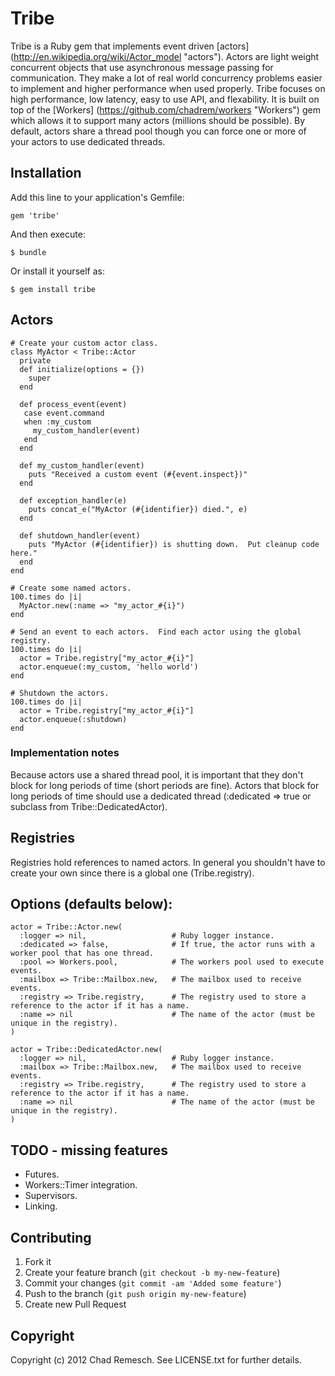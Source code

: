 # Tribe

Tribe is a Ruby gem that implements event driven [actors] (http://en.wikipedia.org/wiki/Actor_model "actors").
Actors are light weight concurrent objects that use asynchronous message passing for communication.
They make a lot of real world concurrency problems easier to implement and higher performance when used properly.
Tribe focuses on high performance, low latency, easy to use API, and flexability.
It is built on top of the [Workers] (https://github.com/chadrem/workers "Workers") gem which allows it to support many actors (millions should be possible).
By default, actors share a thread pool though you can force one or more of your actors to use dedicated threads.

## Installation

Add this line to your application's Gemfile:

    gem 'tribe'

And then execute:

    $ bundle

Or install it yourself as:

    $ gem install tribe

## Actors

    # Create your custom actor class.
    class MyActor < Tribe::Actor
      private
      def initialize(options = {})
        super
      end
      
      def process_event(event)
       case event.command
       when :my_custom
         my_custom_handler(event)
       end
      end
      
      def my_custom_handler(event)
        puts "Received a custom event (#{event.inspect})"
      end
      
      def exception_handler(e)
        puts concat_e("MyActor (#{identifier}) died.", e)
      end
      
      def shutdown_handler(event)
        puts "MyActor (#{identifier}) is shutting down.  Put cleanup code here."
      end
    end
    
    # Create some named actors.
    100.times do |i|
      MyActor.new(:name => "my_actor_#{i}")
    end
    
    # Send an event to each actors.  Find each actor using the global registry.
    100.times do |i|
      actor = Tribe.registry["my_actor_#{i}"]
      actor.enqueue(:my_custom, 'hello world')
    end
    
    # Shutdown the actors.
    100.times do |i|
      actor = Tribe.registry["my_actor_#{i}"]
      actor.enqueue(:shutdown)
    end

### Implementation notes
Because actors use a shared thread pool, it is important that they don't block for long periods of time (short periods are fine).
Actors that block for long periods of time should use a dedicated thread (:dedicated => true or subclass from Tribe::DedicatedActor).

## Registries

Registries hold references to named actors.
In general you shouldn't have to create your own since there is a global one (Tribe.registry).

## Options (defaults below):

    actor = Tribe::Actor.new(
      :logger => nil,                   # Ruby logger instance.
      :dedicated => false,              # If true, the actor runs with a worker pool that has one thread.
      :pool => Workers.pool,            # The workers pool used to execute events.
      :mailbox => Tribe::Mailbox.new,   # The mailbox used to receive events.
      :registry => Tribe.registry,      # The registry used to store a reference to the actor if it has a name.
      :name => nil                      # The name of the actor (must be unique in the registry).
    )

    actor = Tribe::DedicatedActor.new(
      :logger => nil,                   # Ruby logger instance.
      :mailbox => Tribe::Mailbox.new,   # The mailbox used to receive events.
      :registry => Tribe.registry,      # The registry used to store a reference to the actor if it has a name.
      :name => nil                      # The name of the actor (must be unique in the registry).
    )

## TODO - missing features

- Futures.
- Workers::Timer integration.
- Supervisors.
- Linking.

## Contributing

1. Fork it
2. Create your feature branch (`git checkout -b my-new-feature`)
3. Commit your changes (`git commit -am 'Added some feature'`)
4. Push to the branch (`git push origin my-new-feature`)
5. Create new Pull Request

## Copyright

Copyright (c) 2012 Chad Remesch. See LICENSE.txt for further details.

